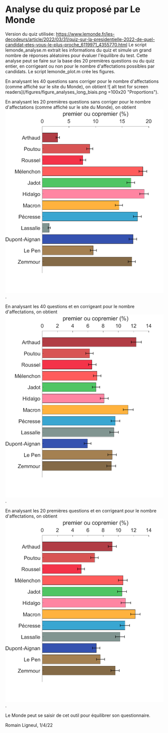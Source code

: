 # Analyse du quiz proposé par Le Monde 

Version du quiz utilisée: https://www.lemonde.fr/les-decodeurs/article/2022/03/31/quiz-sur-la-presidentielle-2022-de-quel-candidat-etes-vous-le-plus-proche_6119971_4355770.html
Le script lemonde_analyse.m extrait les informations du quiz et simule un grand nombre de réponses aléatoires pour évaluer l'équilibre du test.
Cette analyse peut se faire sur la base des 20 premières questions ou du quiz entier, en corrigeant ou non pour le nombre d'affectations possibles par candidats.
Le script lemonde_plot.m crée les figures.

En analysant les 40 questions sans corriger pour le nombre d'affectations (comme affiché sur le site du Monde), on obtient
 ![ alt text for screen readers](/figures/figure_analyses_long_biais.png =100x20 "Proportions").

En analysant les 20 premières questions sans corriger pour le nombre d'affectations (comme affiché sur le site du Monde), on obtient
 ![ alt text for screen readers](/figures/figure_analyses_court_biais.png "Proportions").
 
 En analysant les 40 questions et en corrigeant pour le nombre d'affectations, on obtient
 ![ alt text for screen readers](/figures/figure_analyses_long_correction_biais.png "Proportions").

En analysant les 20 premières questions et en corrigeant pour le nombre d'affectations, on obtient
 ![ alt text for screen readers](/figures/figure_analyses_court_correction_biais.png "Proportions").
 
Le Monde peut se saisir de cet outil pour équilibrer son questionnaire.

Romain Ligneul, 1/4/22
